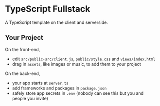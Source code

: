 TypeScript Fullstack
=================

A TypeScript template on the client and serverside.


Your Project
------------

On the front-end,
- edit `src/public-src/client.js`, `public/style.css` and `views/index.html`
- drag in `assets`, like images or music, to add them to your project

On the back-end,
- your app starts at `server.ts`
- add frameworks and packages in `package.json`
- safely store app secrets in `.env` (nobody can see this but you and people you invite)

